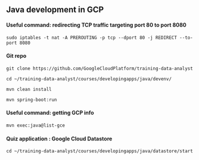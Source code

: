 ## Java development in GCP

#### Useful command: redirecting TCP traffic targeting port 80 to port 8080
```
sudo iptables -t nat -A PREROUTING -p tcp --dport 80 -j REDIRECT --to-port 8080
```

#### Git repo
```
git clone https://github.com/GoogleCloudPlatform/training-data-analyst

cd ~/training-data-analyst/courses/developingapps/java/devenv/

mvn clean install

mvn spring-boot:run
```

#### Useful command: getting GCP info
```
mvn exec:java@list-gce
```

#### Quiz application : Google Cloud Datastore
```
cd ~/training-data-analyst/courses/developingapps/java/datastore/start
```

